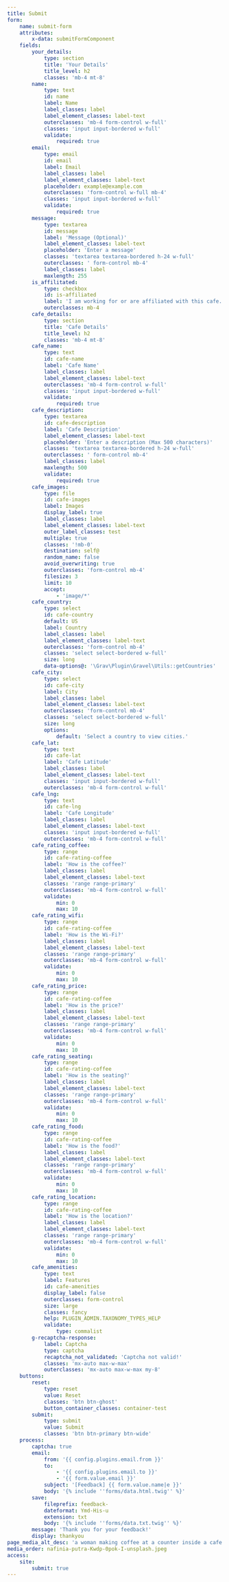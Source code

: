 ```yaml
---
title: Submit
form:
    name: submit-form
    attributes:
        x-data: submitFormComponent
    fields:
        your_details:
            type: section
            title: 'Your Details'
            title_level: h2
            classes: 'mb-4 mt-8'
        name:
            type: text
            id: name
            label: Name
            label_classes: label
            label_element_classes: label-text
            outerclasses: 'mb-4 form-control w-full'
            classes: 'input input-bordered w-full'
            validate:
                required: true
        email:
            type: email
            id: email
            label: Email
            label_classes: label
            label_element_classes: label-text
            placeholder: example@example.com
            outerclasses: 'form-control w-full mb-4'
            classes: 'input input-bordered w-full'
            validate:
                required: true
        message:
            type: textarea
            id: message
            label: 'Message (Optional)'
            label_element_classes: label-text
            placeholder: 'Enter a message'
            classes: 'textarea textarea-bordered h-24 w-full'
            outerclasses: ' form-control mb-4'
            label_classes: label
            maxlength: 255
        is_affilitated:
            type: checkbox
            id: is-affiliated
            label: 'I am working for or are affiliated with this cafe.'
            outerclasses: mb-4
        cafe_details:
            type: section
            title: 'Cafe Details'
            title_level: h2
            classes: 'mb-4 mt-8'
        cafe_name:
            type: text
            id: cafe-name
            label: 'Cafe Name'
            label_classes: label
            label_element_classes: label-text
            outerclasses: 'mb-4 form-control w-full'
            classes: 'input input-bordered w-full'
            validate:
                required: true
        cafe_description:
            type: textarea
            id: cafe-description
            label: 'Cafe Description'
            label_element_classes: label-text
            placeholder: 'Enter a description (Max 500 characters)'
            classes: 'textarea textarea-bordered h-24 w-full'
            outerclasses: ' form-control mb-4'
            label_classes: label
            maxlength: 500
            validate:
                required: true
        cafe_images:
            type: file
            id: cafe-images
            label: Images
            display_label: true
            label_classes: label
            label_element_classes: label-text
            outer_label_classes: test
            multiple: true
            classes: '!mb-0'
            destination: self@
            random_name: false
            avoid_overwriting: true
            outerclasses: 'form-control mb-4'
            filesize: 3
            limit: 10
            accept:
                - 'image/*'
        cafe_country:
            type: select
            id: cafe-country
            default: US
            label: Country
            label_classes: label
            label_element_classes: label-text
            outerclasses: 'form-control mb-4'
            classes: 'select select-bordered w-full'
            size: long
            data-options@: '\Grav\Plugin\Gravel\Utils::getCountries'
        cafe_city:
            type: select
            id: cafe-city
            label: City
            label_classes: label
            label_element_classes: label-text
            outerclasses: 'form-control mb-4'
            classes: 'select select-bordered w-full'
            size: long
            options:
                default: 'Select a country to view cities.'
        cafe_lat:
            type: text
            id: cafe-lat
            label: 'Cafe Latitude'
            label_classes: label
            label_element_classes: label-text
            classes: 'input input-bordered w-full'
            outerclasses: 'mb-4 form-control w-full'
        cafe_lng:
            type: text
            id: cafe-lng
            label: 'Cafe Longitude'
            label_classes: label
            label_element_classes: label-text
            classes: 'input input-bordered w-full'
            outerclasses: 'mb-4 form-control w-full'
        cafe_rating_coffee:
            type: range
            id: cafe-rating-coffee
            label: 'How is the coffee?'
            label_classes: label
            label_element_classes: label-text
            classes: 'range range-primary'
            outerclasses: 'mb-4 form-control w-full'
            validate:
                min: 0
                max: 10
        cafe_rating_wifi:
            type: range
            id: cafe-rating-coffee
            label: 'How is the Wi-Fi?'
            label_classes: label
            label_element_classes: label-text
            classes: 'range range-primary'
            outerclasses: 'mb-4 form-control w-full'
            validate:
                min: 0
                max: 10
        cafe_rating_price:
            type: range
            id: cafe-rating-coffee
            label: 'How is the price?'
            label_classes: label
            label_element_classes: label-text
            classes: 'range range-primary'
            outerclasses: 'mb-4 form-control w-full'
            validate:
                min: 0
                max: 10
        cafe_rating_seating:
            type: range
            id: cafe-rating-coffee
            label: 'How is the seating?'
            label_classes: label
            label_element_classes: label-text
            classes: 'range range-primary'
            outerclasses: 'mb-4 form-control w-full'
            validate:
                min: 0
                max: 10
        cafe_rating_food:
            type: range
            id: cafe-rating-coffee
            label: 'How is the food?'
            label_classes: label
            label_element_classes: label-text
            classes: 'range range-primary'
            outerclasses: 'mb-4 form-control w-full'
            validate:
                min: 0
                max: 10
        cafe_rating_location:
            type: range
            id: cafe-rating-coffee
            label: 'How is the location?'
            label_classes: label
            label_element_classes: label-text
            classes: 'range range-primary'
            outerclasses: 'mb-4 form-control w-full'
            validate:
                min: 0
                max: 10
        cafe_amenities:
            type: text
            label: Features
            id: cafe-amenities
            display_label: false
            outerclasses: form-control
            size: large
            classes: fancy
            help: PLUGIN_ADMIN.TAXONOMY_TYPES_HELP
            validate:
                type: commalist
        g-recaptcha-response:
            label: Captcha
            type: captcha
            recaptcha_not_validated: 'Captcha not valid!'
            classes: 'mx-auto max-w-max'
            outerclasses: 'mx-auto max-w-max my-8'
    buttons:
        reset:
            type: reset
            value: Reset
            classes: 'btn btn-ghost'
            button_container_classes: container-test
        submit:
            type: submit
            value: Submit
            classes: 'btn btn-primary btn-wide'
    process:
        captcha: true
        email:
            from: '{{ config.plugins.email.from }}'
            to:
                - '{{ config.plugins.email.to }}'
                - '{{ form.value.email }}'
            subject: '[Feedback] {{ form.value.name|e }}'
            body: '{% include ''forms/data.html.twig'' %}'
        save:
            fileprefix: feedback-
            dateformat: Ymd-His-u
            extension: txt
            body: '{% include ''forms/data.txt.twig'' %}'
        message: 'Thank you for your feedback!'
        display: thankyou
page_media_alt_desc: 'a woman making coffee at a counter inside a cafe'
media_order: nafinia-putra-Kwdp-0pok-I-unsplash.jpeg
access:
    site:
        submit: true
---
```


